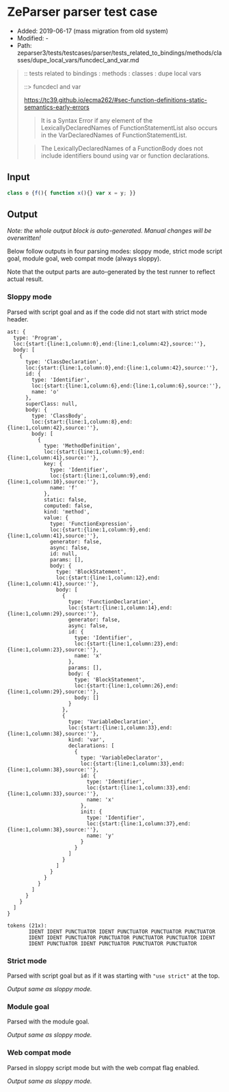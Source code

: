 # ZeParser parser test case

- Added: 2019-06-17 (mass migration from old system)
- Modified: -
- Path: zeparser3/tests/testcases/parser/tests_related_to_bindings/methods/classes/dupe_local_vars/funcdecl_and_var.md

> :: tests related to bindings : methods : classes : dupe local vars
>
> ::> funcdecl and var
>
> https://tc39.github.io/ecma262/#sec-function-definitions-static-semantics-early-errors
>
> > It is a Syntax Error if any element of the LexicallyDeclaredNames of FunctionStatementList also occurs in the VarDeclaredNames of FunctionStatementList.
>
> > The LexicallyDeclaredNames of a FunctionBody does not include identifiers bound using var or function declarations.

## Input

`````js
class o {f(){ function x(){} var x = y; }}
`````

## Output

_Note: the whole output block is auto-generated. Manual changes will be overwritten!_

Below follow outputs in four parsing modes: sloppy mode, strict mode script goal, module goal, web compat mode (always sloppy).

Note that the output parts are auto-generated by the test runner to reflect actual result.

### Sloppy mode

Parsed with script goal and as if the code did not start with strict mode header.

`````
ast: {
  type: 'Program',
  loc:{start:{line:1,column:0},end:{line:1,column:42},source:''},
  body: [
    {
      type: 'ClassDeclaration',
      loc:{start:{line:1,column:0},end:{line:1,column:42},source:''},
      id: {
        type: 'Identifier',
        loc:{start:{line:1,column:6},end:{line:1,column:6},source:''},
        name: 'o'
      },
      superClass: null,
      body: {
        type: 'ClassBody',
        loc:{start:{line:1,column:8},end:{line:1,column:42},source:''},
        body: [
          {
            type: 'MethodDefinition',
            loc:{start:{line:1,column:9},end:{line:1,column:41},source:''},
            key: {
              type: 'Identifier',
              loc:{start:{line:1,column:9},end:{line:1,column:10},source:''},
              name: 'f'
            },
            static: false,
            computed: false,
            kind: 'method',
            value: {
              type: 'FunctionExpression',
              loc:{start:{line:1,column:9},end:{line:1,column:41},source:''},
              generator: false,
              async: false,
              id: null,
              params: [],
              body: {
                type: 'BlockStatement',
                loc:{start:{line:1,column:12},end:{line:1,column:41},source:''},
                body: [
                  {
                    type: 'FunctionDeclaration',
                    loc:{start:{line:1,column:14},end:{line:1,column:29},source:''},
                    generator: false,
                    async: false,
                    id: {
                      type: 'Identifier',
                      loc:{start:{line:1,column:23},end:{line:1,column:23},source:''},
                      name: 'x'
                    },
                    params: [],
                    body: {
                      type: 'BlockStatement',
                      loc:{start:{line:1,column:26},end:{line:1,column:29},source:''},
                      body: []
                    }
                  },
                  {
                    type: 'VariableDeclaration',
                    loc:{start:{line:1,column:33},end:{line:1,column:38},source:''},
                    kind: 'var',
                    declarations: [
                      {
                        type: 'VariableDeclarator',
                        loc:{start:{line:1,column:33},end:{line:1,column:38},source:''},
                        id: {
                          type: 'Identifier',
                          loc:{start:{line:1,column:33},end:{line:1,column:33},source:''},
                          name: 'x'
                        },
                        init: {
                          type: 'Identifier',
                          loc:{start:{line:1,column:37},end:{line:1,column:38},source:''},
                          name: 'y'
                        }
                      }
                    ]
                  }
                ]
              }
            }
          }
        ]
      }
    }
  ]
}

tokens (21x):
       IDENT IDENT PUNCTUATOR IDENT PUNCTUATOR PUNCTUATOR PUNCTUATOR
       IDENT IDENT PUNCTUATOR PUNCTUATOR PUNCTUATOR PUNCTUATOR IDENT
       IDENT PUNCTUATOR IDENT PUNCTUATOR PUNCTUATOR PUNCTUATOR
`````

### Strict mode

Parsed with script goal but as if it was starting with `"use strict"` at the top.

_Output same as sloppy mode._

### Module goal

Parsed with the module goal.

_Output same as sloppy mode._

### Web compat mode

Parsed in sloppy script mode but with the web compat flag enabled.

_Output same as sloppy mode._
